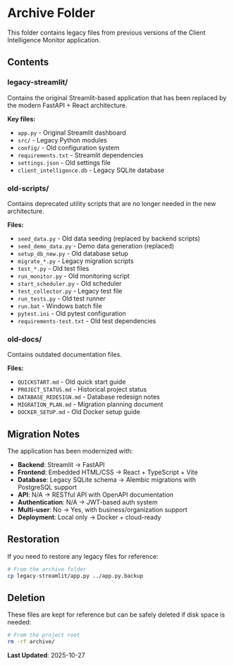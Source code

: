 # Archive Folder

This folder contains legacy files from previous versions of the Client Intelligence Monitor application.

## Contents

### legacy-streamlit/
Contains the original Streamlit-based application that has been replaced by the modern FastAPI + React architecture.

**Key files:**
- `app.py` - Original Streamlit dashboard
- `src/` - Legacy Python modules
- `config/` - Old configuration system
- `requirements.txt` - Streamlit dependencies
- `settings.json` - Old settings file
- `client_intelligence.db` - Legacy SQLite database

### old-scripts/
Contains deprecated utility scripts that are no longer needed in the new architecture.

**Files:**
- `seed_data.py` - Old data seeding (replaced by backend scripts)
- `seed_demo_data.py` - Demo data generation (replaced)
- `setup_db_new.py` - Old database setup
- `migrate_*.py` - Legacy migration scripts
- `test_*.py` - Old test files
- `run_monitor.py` - Old monitoring script
- `start_scheduler.py` - Old scheduler
- `test_collector.py` - Legacy test file
- `run_tests.py` - Old test runner
- `run.bat` - Windows batch file
- `pytest.ini` - Old pytest configuration
- `requirements-test.txt` - Old test dependencies

### old-docs/
Contains outdated documentation files.

**Files:**
- `QUICKSTART.md` - Old quick start guide
- `PROJECT_STATUS.md` - Historical project status
- `DATABASE_REDESIGN.md` - Database redesign notes
- `MIGRATION_PLAN.md` - Migration planning document
- `DOCKER_SETUP.md` - Old Docker setup guide

## Migration Notes

The application has been modernized with:

- **Backend**: Streamlit → FastAPI
- **Frontend**: Embedded HTML/CSS → React + TypeScript + Vite
- **Database**: Legacy SQLite schema → Alembic migrations with PostgreSQL support
- **API**: N/A → RESTful API with OpenAPI documentation
- **Authentication**: N/A → JWT-based auth system
- **Multi-user**: No → Yes, with business/organization support
- **Deployment**: Local only → Docker + cloud-ready

## Restoration

If you need to restore any legacy files for reference:

```bash
# From the archive folder
cp legacy-streamlit/app.py ../app.py.backup
```

## Deletion

These files are kept for reference but can be safely deleted if disk space is needed:

```bash
# From the project root
rm -rf archive/
```

**Last Updated**: 2025-10-27
